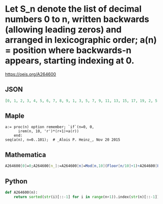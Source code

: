 # Let S\_n denote the list of decimal numbers 0 to n, written backwards \(allowing leading zeros\) and arranged in lexicographic order; a\(n\) \= position where backwards\-n appears, starting indexing at 0\.
https://oeis.org/A264600
## JSON
```JSON
[0, 1, 2, 3, 4, 5, 6, 7, 8, 9, 1, 3, 5, 7, 9, 11, 13, 15, 17, 19, 2, 5, 8, 11, 14, 17, 20, 23, 26, 29, 3, 7, 11, 15, 19, 23, 27, 31, 35, 39, 4, 9, 14, 19, 24, 29, 34, 39, 44, 49, 5, 11, 17, 23, 29, 35, 41, 47, 53, 59, 6, 13, 20, 27, 34, 41, 48, 55, 62, 69, 7, 15, 23, 31, 39, 47, 55, 63, 71, 79, 8, 17, 26, 35, 44, 53, 62, 71, 80, 89, 9, 19, 29, 39, 49, 59, 69, 79, 89, 99, 1, 12]
```
## Maple
```Maple
a:= proc(n) option remember; `if`(n=0, 0,
      irem(n, 10, 'r')*(r+1)+a(r))
    end:
seq(a(n), n=0..101);  # _Alois P. Heinz_, Nov 20 2015
```
## Mathematica
```Mathematica
A264600[0]=0;A264600[n_]:=A264600[n]=Mod[n,10](Floor[n/10]+1)+A264600[Floor[n/10]];Array[A264600,100,0] (* _Paolo Xausa_, Nov 04 2023, after _Alois P. Heinz_ *)
```
## Python
```Python
def A264600(n):
    return sorted(str(i)[::-1] for i in range(n+1)).index(str(n)[::-1]) # _Chai Wah Wu_, Nov 20 2015
```
